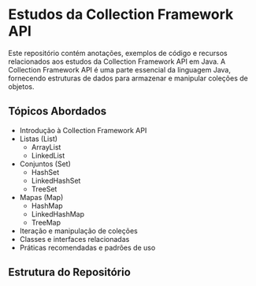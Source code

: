 # Estudos da Collection Framework API

Este repositório contém anotações, exemplos de código e recursos relacionados aos estudos da Collection Framework API em Java. A Collection Framework API é uma parte essencial da linguagem Java, fornecendo estruturas de dados para armazenar e manipular coleções de objetos.

## Tópicos Abordados

- Introdução à Collection Framework API
- Listas (List)
    - ArrayList
    - LinkedList
- Conjuntos (Set)
    - HashSet
    - LinkedHashSet
    - TreeSet
- Mapas (Map)
    - HashMap
    - LinkedHashMap
    - TreeMap
- Iteração e manipulação de coleções
- Classes e interfaces relacionadas
- Práticas recomendadas e padrões de uso

## Estrutura do Repositório

